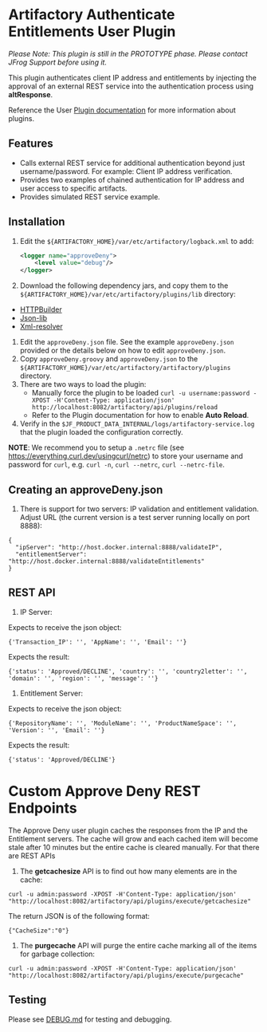 Artifactory Authenticate Entitlements User Plugin
=================================================

*Please Note:  This plugin is still in the PROTOTYPE phase.  Please contact JFrog Support before using it.*

This plugin authenticates client IP address and entitlements by
injecting the approval of an external REST service into the authentication
process using **altResponse**.

Reference the User [Plugin documentation](https://www.jfrog.com/confluence/display/JFROG/User+Plugins)
for more information about plugins.

Features
--------

- Calls external REST service for additional authentication beyond just
  username/password. For example: Client IP address verification.
- Provides two examples of chained authentication for IP address and
  user access to specific artifacts.
- Provides simulated REST service example.

Installation
---------------------

1. Edit the `${ARTIFACTORY_HOME}/var/etc/artifactory/logback.xml` to add:

   ```xml
   <logger name="approveDeny">
       <level value="debug"/>
   </logger>
   ```

1. Download the following dependency jars, and copy them to the
  `${ARTIFACTORY_HOME}/var/etc/artifactory/plugins/lib` directory:
  * [HTTPBuilder](https://mvnrepository.com/artifact/org.codehaus.groovy.modules.http-builder/http-builder/0.7.2)
  * [Json-lib](https://mvnrepository.com/artifact/net.sf.json-lib/json-lib/2.4)
  * [Xml-resolver](https://mvnrepository.com/artifact/xml-resolver/xml-resolver/1.2)
1. Edit the `approveDeny.json` file. See the example `approveDeny.json` provided or
   the details below on how to edit `approveDeny.json`.
1. Copy `approveDeny.groovy` and `approveDeny.json` to the `${ARTIFACTORY_HOME}/var/etc/artifactory/artifactory/plugins` directory.
1. There are two ways to load the plugin:
   - Manually force the plugin to be loaded `curl -u username:password -XPOST -H'Content-Type: application/json' http://localhost:8082/artifactory/api/plugins/reload`
   - Refer to the Plugin documentation for how to enable **Auto Reload**.
1. Verify in the `$JF_PRODUCT_DATA_INTERNAL/logs/artifactory-service.log` that the plugin
   loaded the configuration correctly.

**NOTE**: We recommend you to setup a `.netrc` file (see https://everything.curl.dev/usingcurl/netrc) to store your username and password for `curl`, e.g. `curl -n`, `curl --netrc`, `curl --netrc-file`.

Creating an approveDeny.json
-------------------------

1. There is support for two servers: IP validation and entitlement validation. Adjust
   URL (the current version is a test server running locally on port 8888):

  ```
  {
    "ipServer": "http://host.docker.internal:8888/validateIP",
    "entitlementServer": "http://host.docker.internal:8888/validateEntitlements"
  }
  ```

REST API
-------------------------
1. IP Server:

  Expects to receive the json object:

  ```
  {'Transaction_IP': '', 'AppName': '', 'Email': ''}
  ```

  Expects the result:

  ```
  {'status': 'Approved/DECLINE', 'country': '', 'country2letter': '', 'domain': '', 'region': '', 'message': ''}
  ```

1. Entitlement Server:

  Expects to receive the json object:

  ```
  {'RepositoryName': '', 'ModuleName': '', 'ProductNameSpace': '', 'Version': '', 'Email': ''}
  ```

  Expects the result:

  ```
  {'status': 'Approved/DECLINE'}
  ```

Custom Approve Deny REST Endpoints
==================================

The Approve Deny user plugin caches the responses from the IP and the Entitlement
servers. The cache will grow and each cached item will become stale after
10 minutes but the entire cache is cleared manually. For that there are REST APIs

1. The **getcachesize** API is to find out how many elements are in the cache:
  ```
  curl -u admin:password -XPOST -H'Content-Type: application/json' "http://localhost:8082/artifactory/api/plugins/execute/getcachesize"
  ```

  The return JSON is of the following format:

  ```
  {"CacheSize":"0"}
  ```

1. The **purgecache** API will purge the entire cache marking all of the items
for garbage collection:

  ```
  curl -u admin:password -XPOST -H'Content-Type: application/json' "http://localhost:8082/artifactory/api/plugins/execute/purgecache"
  ```

Testing
-------

Please see [DEBUG.md](DEBUG.md) for testing and debugging.
